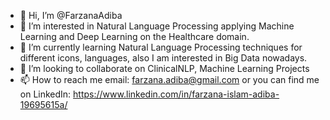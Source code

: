 - 👋 Hi, I’m @FarzanaAdiba
- 👀 I’m interested in Natural Language Processing applying Machine Learning and Deep Learning on the Healthcare domain.
- 🌱 I’m currently learning Natural Language Processing techniques for different icons, languages, also I am interested in Big Data nowadays.
- 💞️ I’m looking to collaborate on ClinicalNLP, Machine Learning Projects 
- 📫 How to reach me email: farzana.adiba@gmail.com or you can find me on LinkedIn: https://www.linkedin.com/in/farzana-islam-adiba-19695615a/

<!---
FarzanaAdiba/FarzanaAdiba is a ✨ special ✨ repository because its `README.md` (this file) appears on your GitHub profile.
You can click the Preview link to take a look at your changes.
--->
